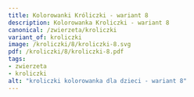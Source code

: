 ```yaml
---
title: Kolorowanki Króliczki - wariant 8
description: Kolorowanka Kroliczki - wariant 8
canonical: /zwierzeta/kroliczki
variant_of: kroliczki
image: /kroliczki/8/kroliczki-8.svg
pdf: /kroliczki/8/kroliczki-8.pdf
tags:
- zwierzeta
- kroliczki
alt: "kroliczki kolorowanka dla dzieci - wariant 8"
---
```

